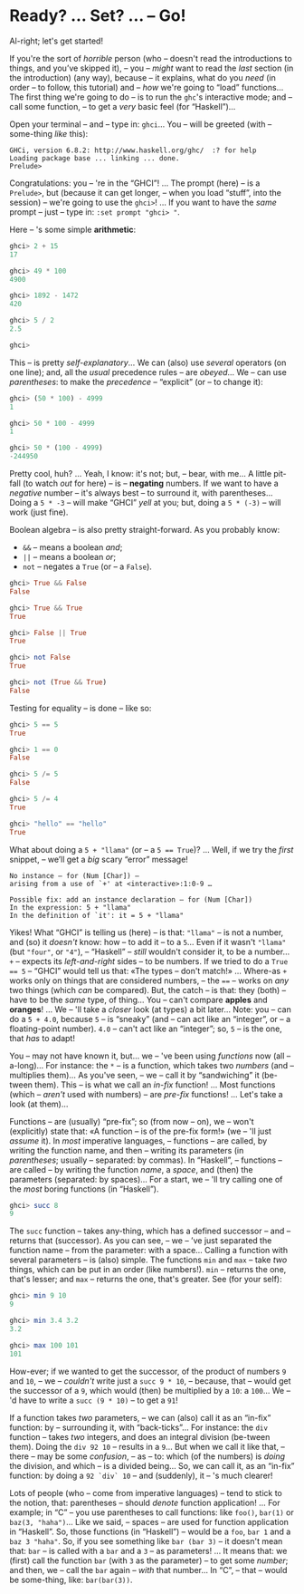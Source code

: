 # Ready? … Set? … – Go!

Al-right; let's get started! 

If you're the sort of *horrible* person (who – doesn't read the introductions to things, and you’ve skipped it), – you – *might* want to read the *last* section (in the introduction) (any way), because – it explains, what do you *need* (in order – to follow, this tutorial) and – *how* we're going to “load” functions… The first thing we're going to do – is to run the `ghc`'s interactive mode; and – call some function, – to get a *very* basic feel (for “Haskell”)… 

Open your terminal – and – type in: `ghci`… You – will be greeted (with – some-thing *like* this): 

```text
GHCi, version 6.8.2: http://www.haskell.org/ghc/  :? for help  
Loading package base ... linking ... done.  
Prelude>  
```

Congratulations: you – 're in the “GHCI”! … The prompt (here) – is a `Prelude>`, but (because it can get longer, – when you load “stuff”, into the session) – we're going to use the `ghci>`! … If you want to have the *same* prompt – just – type in: `:set prompt "ghci> "`.

Here – 's some simple **arithmetic**:

```haskell
ghci> 2 + 15  
17  

ghci> 49 * 100  
4900  

ghci> 1892 - 1472  
420  

ghci> 5 / 2  
2.5  

ghci>  
```

This – is pretty *self-explanatory*… We can (also) use *several* operators (on one line); and, all the *usual* precedence rules – are *obeyed*… We – can use *parentheses*: to make the *precedence* – “explicit” (or – to change it):

```haskell
ghci> (50 * 100) - 4999  
1  

ghci> 50 * 100 - 4999  
1  

ghci> 50 * (100 - 4999)  
-244950  
```

Pretty cool, huh? … Yeah, I know: it's not; but, – bear, with me… A little pit-fall (to watch *out* for here) – is – **negating** numbers. If we want to have a *negative* number –
it's always best – to surround it, with parentheses… Doing a `5 * -3` – will make “GHCI” *yell* at you; but, doing a `5 * (-3)` – will work (just fine). 

Boolean algebra – is also pretty straight-forward. As you probably know: 
- `&&` – means a boolean _and_;
- `||` – means a boolean _or_;
- `not` – negates a `True` (or – a `False`).


```haskell
ghci> True && False  
False  

ghci> True && True  
True  

ghci> False || True  
True   

ghci> not False  
True  

ghci> not (True && True)  
False
```

Testing for equality – is done – like so:

 ```haskell
ghci> 5 == 5  
True  

ghci> 1 == 0  
False  

ghci> 5 /= 5  
False  

ghci> 5 /= 4  
True  

ghci> "hello" == "hello"  
True   
```

What about doing a `5 + "llama"` (or – a `5 == True`)? … Well, if we try the *first* snippet, – we’ll get a *big* scary “error” message!

```text
No instance – for (Num [Char]) –
arising from a use of `+' at <interactive>:1:0-9 …

Possible fix: add an instance declaration – for (Num [Char])  
In the expression: 5 + "llama"  
In the definition of `it': it = 5 + "llama"   
```

Yikes! What “GHCI” is telling us (here) – is that: `"llama"` – is not a number, and (so) it *doesn't* know: how – to add it – to a `5`… Even if it wasn't `"llama"` (but `"four"`, or `"4"`), – “Haskell” – *still* wouldn't consider it, to be a number… `+` – expects its *left-and-right* sides – to be numbers. If we tried to do a `True == 5` – “GHCI” would tell us that: «The types – don't match!» … Where-as `+` works only on things that are considered numbers, – the `==` – works on *any* two things (which *can* be compared). But, the catch – is that: they (both) – have to be the *same* type, of thing… You – can't compare **apples** and **oranges**! … We – 'll take a *closer* look (at types) a bit later… Note: you – can do a `5 + 4.0`, because `5` – is “sneaky” (and – can act like an “integer”, or – a floating-point number). `4.0` – can't act like an “integer”; so, `5` – is the one, that *has* to adapt!

You – may not have known it, but… we – 've been using *functions* now (all – a-long)… For instance: the `*` – is a function, which takes two *numbers* (and – multiplies them)… As you've seen, – we – call it by “sandwiching” it (be-tween them). This – is what we call an _in-fix_ function! … Most functions (which – *aren't* used with numbers) – are _pre-fix_
functions! … Let's take a look (at them)…

Functions – are (usually) “pre-fix”; so (from now – on), we  – won't (explicitly) state that: «A function – is of the pre-fix form!» (we – 'll just *assume* it). In *most* imperative languages, – functions – are called, by writing the function name, and then –  writing its parameters (in *parentheses*; usually – separated: by commas). In “Haskell”, – functions – are called – by writing the function *name*, a *space*, and (then) the parameters (separated: by spaces)… For a start,  we – 'll try calling one of the *most* boring functions (in “Haskell”). 

```haskell
ghci> succ 8  
9   
```

The `succ` function – takes any-thing, which has a defined successor – and – returns that (successor). As you can see, – we – ’ve just separated the function name – from the parameter: with a space… Calling a function with several parameters – is (also) simple. The functions `min` and `max`  – take *two* things, which can be put in an order (like
numbers!). `min` – returns the one, that's lesser; and `max` – returns the one, that's greater. See (for your self): 

```haskell
ghci> min 9 10  
9  

ghci> min 3.4 3.2  
3.2  

ghci> max 100 101  
101   
```

How-ever; if we wanted to get the successor, of the product of numbers `9` and `10`, – we – *couldn't* write just a `succ 9 * 10`, – because, that – would get the successor of a `9`, which would (then) be multiplied by a `10`: a `100`… We – 'd have to write a `succ (9 * 10)` – to get a `91`!

If a function takes *two* parameters, – we can (also) call it as an “in-fix” function: by – surrounding it, with “back-ticks”… For instance: the `div` function – takes *two* integers, and does an integral division (be-tween them). Doing the `div 92 10` – results in a `9`… But when we call it like that, – there – may be some *confusion*, – as – to: which (of the numbers) is *doing* the division, and which – is a divided being… So, we can call it, as an “in-fix” function: by doing a ``92 `div` 10`` – and (suddenly), it – 's much clearer!

Lots of people (who – come from imperative languages) – tend to stick to the notion, that: parentheses – should *denote* function application! … For example; in “C” – you use parentheses to call functions: like `foo()`, `bar(1)` or `baz(3, "haha")`… Like we said, – spaces – are used for function application in “Haskell”. So, those functions (in “Haskell”) – would be a `foo`, `bar 1` and a `baz 3 "haha"`. So, if you see something like `bar (bar 3)` – it doesn't mean that: `bar` – is called with a `bar` and a `3` – as parameters! … It means that: we (first) call the function `bar` (with `3` as the parameter) – to get some *number*; and then, we – call the `bar` again – *with* that number… In “C”, – that – would be some-thing, like: `bar(bar(3))`.